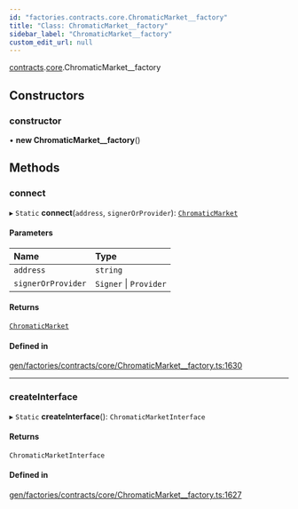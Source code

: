```yaml
---
id: "factories.contracts.core.ChromaticMarket__factory"
title: "Class: ChromaticMarket__factory"
sidebar_label: "ChromaticMarket__factory"
custom_edit_url: null
---
```


[contracts](../namespaces/factories.contracts.md).[core](../namespaces/factories.contracts.core.md).ChromaticMarket__factory

## Constructors

### constructor

• **new ChromaticMarket__factory**()

## Methods

### connect

▸ `Static` **connect**(`address`, `signerOrProvider`): [`ChromaticMarket`](../interfaces/contracts.core.ChromaticMarket.md)

#### Parameters

| Name | Type |
| :------ | :------ |
| `address` | `string` |
| `signerOrProvider` | `Signer` \| `Provider` |

#### Returns

[`ChromaticMarket`](../interfaces/contracts.core.ChromaticMarket.md)

#### Defined in

[gen/factories/contracts/core/ChromaticMarket__factory.ts:1630](https://github.com/chromatic-protocol/sdk/blob/f81a674/src/gen/factories/contracts/core/ChromaticMarket__factory.ts#L1630)

___

### createInterface

▸ `Static` **createInterface**(): `ChromaticMarketInterface`

#### Returns

`ChromaticMarketInterface`

#### Defined in

[gen/factories/contracts/core/ChromaticMarket__factory.ts:1627](https://github.com/chromatic-protocol/sdk/blob/f81a674/src/gen/factories/contracts/core/ChromaticMarket__factory.ts#L1627)
